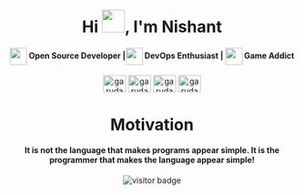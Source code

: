 <h1 style = font-size: "50px" align="center"> Hi <img src="https://github.com/nishantkantojha/tools/blob/main/Icons/Telegram%20Emojis/waving-hand.gif" width="40">, I'm Nishant</h1>
<h4 align="center"><img align="center" src="https://github.com/nishantkantojha/tools/blob/main/Icons/Telegram%20Emojis/face-with-monocle.gif" height="30" width="30" /> Open Source Developer |<img align="center" src="https://github.com/nishantkantojha/tools/blob/main/Icons/Telegram%20Emojis/fire.gif" height="30" width="30" /> DevOps Enthusiast | <img align="center" src="https://github.com/nishantkantojha/tools/blob/main/Icons/Telegram%20Emojis/Video-Game.gif" height="30" width="30" /> Game Addict</h4>
<p align="center">
<a href="https://www.linkedin.com/in/nishant-kant-ojha/" target="blank"><img align="center" src="https://github.com/nishantkantojha/tools/blob/main/Icons/linkedin.svg" alt="garudaa" height="30" width="40" /></a>
<a href="https://www.facebook.com/nishantkantojha/" target="blank"><img align="center" src=https://github.com/nishantkantojha/tools/blob/main/Icons/facebook.svg alt="garudaa" height="30" width="40" /></a>
<a href="https://www.instagram.com/nishantkantojha/" target="blank"><img align="center" src=https://github.com/nishantkantojha/tools/blob/main/Icons/instagram.svg alt="garudaa" height="30" width="40" /></a>
<a href="https://twitter.com/nishantkantojha" target="blank"><img align="center" src=https://github.com/nishantkantojha/tools/blob/main/Icons/twitter.svg alt="garudaa" height="30" width="40" /></a>
<h1 align="center">Motivation</h1>

<h4 align="center">
 It is not the language that makes programs appear simple. It is the programmer that makes the language appear simple!
</h4>
</p>
<p align ="center">
  <img src="https://visitor-badge.glitch.me/badge?page_id=nishantkantojha/nishantkantojha" alt="visitor badge"/></p>



